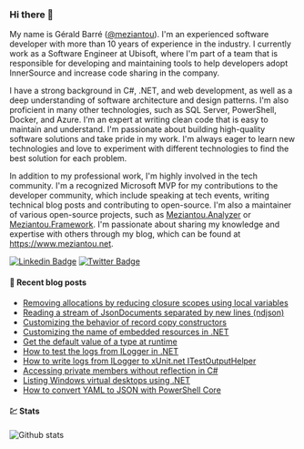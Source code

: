 ### Hi there 👋

My name is Gérald Barré ([@meziantou](https://twitter.com/meziantou)). I'm an experienced software developer with more than 10 years of experience in the industry. I currently work as a Software Engineer at Ubisoft, where I'm part of a team that is responsible for developing and maintaining tools to help developers adopt InnerSource and increase code sharing in the company.

I have a strong background in C#, .NET, and web development, as well as a deep understanding of software architecture and design patterns. I'm also proficient in many other technologies, such as SQL Server, PowerShell, Docker, and Azure. I'm an expert at writing clean code that is easy to maintain and understand. I'm passionate about building high-quality software solutions and take pride in my work. I'm always eager to learn new technologies and love to experiment with different technologies to find the best solution for each problem.

In addition to my professional work, I'm highly involved in the tech community. I'm a recognized Microsoft MVP for my contributions to the developer community, which include speaking at tech events, writing technical blog posts and contributing to open-source. I'm also a maintainer of various open-source projects, such as [Meziantou.Analyzer](https://github.com/meziantou/Meziantou.Analyzer) or [Meziantou.Framework](https://github.com/meziantou/Meziantou.Framework). I'm passionate about sharing my knowledge and expertise with others through my blog, which can be found at https://www.meziantou.net.

[![Linkedin Badge](https://img.shields.io/badge/-LinkedIn-blue?style=flat-square&logo=Linkedin&logoColor=white&link=https://www.linkedin.com/in/meziantou/)](https://www.linkedin.com/in/meziantou/)
[![Twitter Badge](https://img.shields.io/badge/-Twitter-1ca0f1?style=flat-square&labelColor=1ca0f1&logo=twitter&logoColor=white&link=https://twitter.com/meziantou)](https://twitter.com/meziantou)


#### 📗 Recent blog posts

<!--START_SECTION:feed-->
* [Removing allocations by reducing closure scopes using local variables](https:&#x2F;&#x2F;www.meziantou.net&#x2F;reducing-allocations-using-local-variables-to-scope-closures.htm?utm_medium&#x3D;social&amp;utm_source&#x3D;syndication)
* [Reading a stream of JsonDocuments separated by new lines (ndjson)](https:&#x2F;&#x2F;www.meziantou.net&#x2F;reading-a-stream-of-jsondocuments-separated-by-new-lines-ndjson.htm?utm_medium&#x3D;social&amp;utm_source&#x3D;syndication)
* [Customizing the behavior of record copy constructors](https:&#x2F;&#x2F;www.meziantou.net&#x2F;customizing-the-behavior-of-the-record-copy-constructor.htm?utm_medium&#x3D;social&amp;utm_source&#x3D;syndication)
* [Customizing the name of embedded resources in .NET](https:&#x2F;&#x2F;www.meziantou.net&#x2F;customizing-the-embedded-resource-name-in-dotnet.htm?utm_medium&#x3D;social&amp;utm_source&#x3D;syndication)
* [Get the default value of a type at runtime](https:&#x2F;&#x2F;www.meziantou.net&#x2F;get-the-default-value-of-a-type-at-runtime.htm?utm_medium&#x3D;social&amp;utm_source&#x3D;syndication)
* [How to test the logs from ILogger in .NET](https:&#x2F;&#x2F;www.meziantou.net&#x2F;how-to-test-the-logs-from-ilogger-in-dotnet.htm?utm_medium&#x3D;social&amp;utm_source&#x3D;syndication)
* [How to write logs from ILogger to xUnit.net ITestOutputHelper](https:&#x2F;&#x2F;www.meziantou.net&#x2F;how-to-view-logs-from-ilogger-in-xunitdotnet.htm?utm_medium&#x3D;social&amp;utm_source&#x3D;syndication)
* [Accessing private members without reflection in C#](https:&#x2F;&#x2F;www.meziantou.net&#x2F;accessing-private-members-without-reflection-in-csharp.htm?utm_medium&#x3D;social&amp;utm_source&#x3D;syndication)
* [Listing Windows virtual desktops using .NET](https:&#x2F;&#x2F;www.meziantou.net&#x2F;listing-windows-virtual-desktops-using-dotnet.htm?utm_medium&#x3D;social&amp;utm_source&#x3D;syndication)
* [How to convert YAML to JSON with PowerShell Core](https:&#x2F;&#x2F;www.meziantou.net&#x2F;convert-yaml-to-json-with-powershell-core.htm?utm_medium&#x3D;social&amp;utm_source&#x3D;syndication)
<!--END_SECTION:feed-->

#### 💹 Stats

![Github stats](https://github-readme-stats.vercel.app/api?username=meziantou&show_icons=true&hide_border=true)
